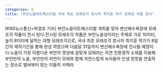 ```yaml
---
categories: b
title: "부안노을아트페스티벌 국내 최초 모래조각 창시자 최지훈 작가 모래성 작품 전시"
---
```

[KNS뉴스통신=박경호 기자] 부안노을아트페스티벌 개최를 맞아 변산해수욕장에 모래조각 작품이 전시 된다.전시된 모래조각 작품은 부안노을성이라는 주제로 가로 10미터, 높이 8미터에 달하는 대형 모래조각으로, 국내 최초 모래조각 창시자 최지훈 작가가 8일간의 제작기간을 통해 완성 하였으며 다음달 31일까지 변산해수욕장에 전시될 예정이다.노을이 가장 아름다운 부안의 명성에 걸맞게 모래라는 자연 친환경적 소재를 이용해 부안만의 노을, 부안만의 자연이 모래와 함께 자연스럽게 녹아들어 인생 한컷을 연출하는 장소로 벌써부터 찾는 이들의 카메라